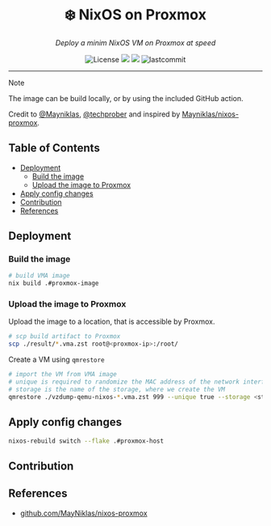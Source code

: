 <h1 align="center">❄️  NixOS on Proxmox</h1>
<p align="center">
    <em>Deploy a minim NixOS VM on Proxmox at speed</em>
</p>
<p align="center">
  <img src="https://custom-icon-badges.herokuapp.com/github/license/yqlbu/nixos-config?style=flat&logo=law&colorA=24273A&color=blue" alt="License"/>
  <img src="https://img.shields.io/static/v1?label=Nix Flake&message=check&style=flat&logo=nixos&colorA=24273A&colorB=9173ff&logoColor=CAD3F5">
  <img src="https://img.shields.io/badge/NixOS-23.11-informational.svg?style=flat&logo=nixos&logoColor=CAD3F5&colorA=24273A&colorB=8AADF4">
  <img src="https://custom-icon-badges.herokuapp.com/github/last-commit/yqlbu/nixos-config?style=flat&logo=history&colorA=24273A&colorB=C4EEF2" alt="lastcommit"/>
</p>

---

> [!NOTE]
> The image can be build locally, or by using the included GitHub action.

Credit to [@Mayniklas](https://github.com/Mayniklas), [@techprober](https://github.com/techprober) and inspired by [Mayniklas/nixos-proxmox](https://github.com/Mayniklas/nixos-proxmox).

## Table of Contents

<!-- vim-markdown-toc GFM -->

* [Deployment](#deployment)
    * [Build the image](#build-the-image)
    * [Upload the image to Proxmox](#upload-the-image-to-proxmox)
* [Apply config changes](#apply-config-changes)
* [Contribution](#contribution)
* [References](#references)

<!-- vim-markdown-toc -->

## Deployment

### Build the image

```bash
# build VMA image
nix build .#proxmox-image
```

### Upload the image to Proxmox

Upload the image to a location, that is accessible by Proxmox.

```bash
# scp build artifact to Proxmox
scp ./result/*.vma.zst root@<proxmox-ip>:/root/
```

Create a VM using `qmrestore`

```bash
# import the VM from VMA image
# unique is required to randomize the MAC address of the network interface
# storage is the name of the storage, where we create the VM
qmrestore ./vzdump-qemu-nixos-*.vma.zst 999 --unique true --storage <storage, e.g. local-lvm>
```

## Apply config changes

```bash
nixos-rebuild switch --flake .#proxmox-host
```

## Contribution

## References

- [github.com/MayNiklas/nixos-proxmox](https://github.com/MayNiklas/nixos-proxmox/)
